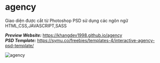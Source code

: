 # agency


Giao diện được cắt từ Photoshop PSD sử dụng các ngôn ngữ HTML,CSS,JAVASCRIPT,SASS

**_Preview Website:_** https://khangdev1998.github.io/agency <br>
_**PSD Template:**_ https://symu.co/freebies/templates-4/interactive-agency-psd-template/

![agency](https://user-images.githubusercontent.com/79825633/160269275-edf20b29-1abd-4b21-9243-67a3e68d5610.jpg)
